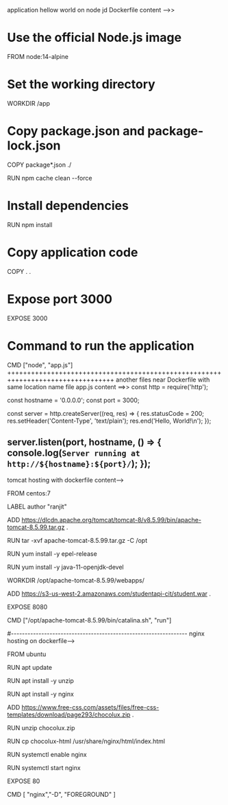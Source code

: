 application hellow world on node jd
Dockerfile content -->>
# Use the official Node.js image
FROM node:14-alpine

# Set the working directory
WORKDIR /app

# Copy package.json and package-lock.json
COPY package*.json ./

RUN npm cache clean --force


# Install dependencies
RUN npm install

# Copy application code
COPY . .

# Expose port 3000
EXPOSE 3000

# Command to run the application
CMD ["node", "app.js"]
+++++++++++++++++++++++++++++++++++++++++++++++++++++++++++++++++++++++++++++++++
another files near Dockerfile with same location 
name file app.js
content ==>>
const http = require('http');

const hostname = '0.0.0.0';
const port = 3000;

const server = http.createServer((req, res) => {
  res.statusCode = 200;
  res.setHeader('Content-Type', 'text/plain');
  res.end('Hello, World!\n');
});

server.listen(port, hostname, () => {
  console.log(`Server running at http://${hostname}:${port}/`);
});
-----------------------------------------------------------------------------------------------------------------------------
tomcat hosting with dockerfile content-->


FROM centos:7

LABEL author "ranjit"

ADD  https://dlcdn.apache.org/tomcat/tomcat-8/v8.5.99/bin/apache-tomcat-8.5.99.tar.gz .

RUN tar -xvf apache-tomcat-8.5.99.tar.gz -C /opt


RUN yum install -y epel-release

RUN yum install -y java-11-openjdk-devel

WORKDIR /opt/apache-tomcat-8.5.99/webapps/

ADD https://s3-us-west-2.amazonaws.com/studentapi-cit/student.war .


EXPOSE 8080

CMD ["/opt/apache-tomcat-8.5.99/bin/catalina.sh", "run"]


#----------------------------------------------------------------
nginx hosting on dockerfile-->

FROM ubuntu

RUN apt update

RUN apt install -y unzip

RUN apt install -y nginx

ADD https://www.free-css.com/assets/files/free-css-templates/download/page293/chocolux.zip .

RUN unzip chocolux.zip

RUN cp chocolux-html /usr/share/nginx/html/index.html

RUN systemctl enable nginx

RUN systemctl start nginx

EXPOSE 80

CMD [ "nginx","-D", "FOREGROUND" ]

